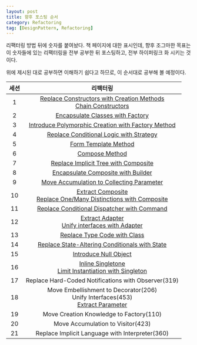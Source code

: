 ```yaml
---
layout: post
title: 향후 포스팅 순서
category: Refactoring
tag: [DesignPattern, Refactoring] 
---
```


리팩터링 방법 뒤에 숫자를 붙여놨다. 책 페이지에 대한 표시인데, 향후 조그마한 목표는 이 숫자들에 있는 리팩터링을 전부 공부한 뒤 포스팅하고, 전부 하이퍼링크 화 시키는 것이다.

위에 제시된 대로 공부하면 이해하기 쉽다고 하므로, 이 순서대로 공부해 볼 예정이다.  

|세션|리팩터링|
|:---:|:---:|
|1|[Replace Constructors with Creation Methods](https://jo631.github.io/refactoring/2021/04/13/Replace-Constructors-With-Creation-Methods/)<br>[Chain Constructors](https://jo631.github.io/refactoring/2021/04/13/Chain-Constructors/)|
|2|[Encapsulate Classes with Factory](https://jo631.github.io/refactoring/2021/04/13/Encapsulate-Classes-with-Factory/)|
|3|[Introduce Polymorphic Creation with Factory Method](https://jo631.github.io/refactoring/2021/04/13/Introduce-Polymorphic-Creation-with-Factory-Method/)|
|4|[Replace Conditional Logic with Strategy](https://jo631.github.io/refactoring/2021/04/15/Replace-Conditional-Logic-with-Strategy/)|
|5|[Form Template Method](https://jo631.github.io/refactoring/2021/04/16/Form-Template-Method/)|
|6|[Compose Method](https://jo631.github.io/refactoring/2021/04/14/Compose-Method/)|
|7|[Replace Implicit Tree with Composite](https://jo631.github.io/refactoring/2021/04/19/Replace-Implicit-Tree-with-Composite/)|
|8|[Encapsulate Composite with Builder](https://jo631.github.io/refactoring/2021/04/20/Encapsulate-Composite-with-Builder/)|
|9| [Move Accumulation to Collecting Parameter](https://jo631.github.io/refactoring/2021/04/27/Move-Accumulation-to-Collecting-Parameter/)|
|10|[Extract Composite](https://jo631.github.io/refactoring/2021/04/28/Extract-Composite/)<br>[Replace One/Many Distinctions with Composite](https://jo631.github.io/refactoring/2021/04/30/Replace-One-Many-Distinctions-with-Composite/)|
|11|[Replace Conditional Dispatcher with Command](https://jo631.github.io/refactoring/2021/05/01/Replace-Conditional-Dispatcher-with-Command/)|
|12|[Extract Adapter](https://jo631.github.io/refactoring/2021/05/02/Extract-Adapter/)<br>[Unify interfaces with Adapter](https://jo631.github.io/refactoring/2021/05/10/Unify-Interface-with-Adapter/)|
|13|[Replace Type Code with Class](https://jo631.github.io/refactoring/2021/05/12/Replace-Type-Code-with-Class/)|
|14|[Replace State-Altering Conditionals with State](https://jo631.github.io/refactoring/2021/05/13/Replace-State-Altering-Conditionals-with-State/)|
|15|[Introduce Null Object](https://jo631.github.io/refactoring/2021/05/18/Introduce-Null-Object/)|
|16|[Inline Singletone](https://jo631.github.io/refactoring/2021/05/19/Inline-Singleton/)<br>[Limit Instantiation with Singleton](https://jo631.github.io/refactoring/2021/06/20/Limit-Instantiation-with-Singleton/)|
|17|Replace Hard-Coded Notifications with Observer(319)|
|18|Move Embellishment to Decorator(206)<br>Unify Interfaces(453)<br>[Extract Parameter](https://jo631.github.io/refactoring/2021/04/16/Extract-Parameter/)|
|19|Move Creation Knowledge to Factory(110)|
|20|Move Accumulation to Visitor(423)|
|21|Replace Implicit Language with Interpreter(360)|